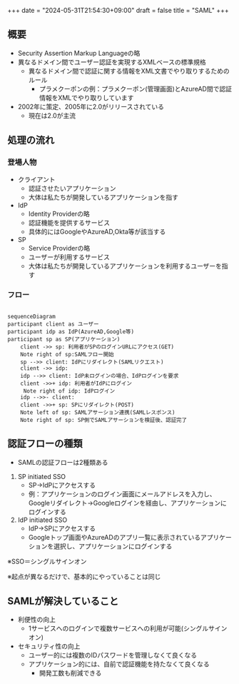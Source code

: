 +++
date = "2024-05-31T21:54:30+09:00"
draft = false
title = "SAML"
+++


## 概要

- Security Assertion Markup Languageの略
- 異なるドメイン間でユーザー認証を実現するXMLベースの標準規格
    - 異なるドメイン間で認証に関する情報をXML文書でやり取りするためのルール
        - プラメクーポンの例：プラメクーポン(管理画面)とAzureAD間で認証情報をXMLでやり取りしています
- 2002年に策定、2005年に2.0がリリースされている
    - 現在は2.0が主流

## 処理の流れ

### 登場人物

- クライアント
    - 認証させたいアプリケーション
    - 大体は私たちが開発しているアプリケーションを指す
- IdP
    - Identity Providerの略
    - 認証機能を提供するサービス
    - 具体的にはGoogleやAzureAD,Okta等が該当する
- SP
    - Service Providerの略
    - ユーザーが利用するサービス
    - 大体は私たちが開発しているアプリケーションを利用するユーザーを指す

### フロー

```mermaid

sequenceDiagram
participant client as ユーザー
participant idp as IdP(AzureAD,Google等)
participant sp as SP(アプリケーション)
    client ->> sp: 利用者がSPのログインURLにアクセス(GET)
    Note right of sp:SAMLフロー開始
    sp -->> client: IdPにリダイレクト(SAMLリクエスト)
    client ->> idp: 
    idp -->> client: IdP未ログインの場合、IdPログインを要求
    client ->>+ idp: 利用者がIdPにログイン
     Note right of idp: IdPログイン
    idp -->>- client: 
    client ->>+ sp: SPにリダイレクト(POST)
    Note left of sp: SAMLアサーション連携(SAMLレスポンス)
    Note right of sp: SP側でSAMLアサーションを検証後、認証完了
```

## 認証フローの種類

- SAMLの認証フローは2種類ある
1. SP initiated SSO
    - SP→IdPにアクセスする
    - 例：アプリケーションのログイン画面にメールアドレスを入力し、Googleリダイレクト→Googleログインを経由し、アプリケーションにログインする
2. IdP initiated SSO
    - IdP→SPにアクセスする
    - Googleトップ画面やAzureADのアプリ一覧に表示されているアプリケーションを選択し、アプリケーションにログインする

※SSO＝シングルサインオン

※起点が異なるだけで、基本的にやっていることは同じ

## SAMLが解決していること

- 利便性の向上
    - 1サービスへのログインで複数サービスへの利用が可能(シングルサインオン)
- セキュリティ性の向上
    - ユーザー的には複数のIDパスワードを管理しなくて良くなる
    - アプリケーション的には、自前で認証機能を持たなくて良くなる
        - 開発工数も削減できる
